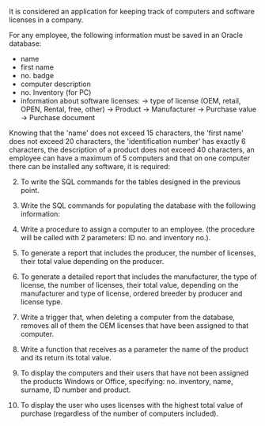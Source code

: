 It is considered an application for keeping track of computers and software licenses in a company.

For any employee, the following information must be saved in an Oracle database:
- name
- first name
- no. badge
- computer description
- no. Inventory (for PC)
- information about software licenses: 
  -> type of license (OEM, retail, OPEN, Rental, free, other)
  -> Product
  -> Manufacturer
  -> Purchase value
  -> Purchase document
  
Knowing that the 'name' does not exceed 15 characters, the 'first name' does not exceed 20 characters, the 'identification number' has exactly 6 characters, the description of a product does not exceed 40 characters, an employee can have a maximum of 5 computers and that on one computer there can be installed any software, it is required:

2. To write the SQL commands for the tables designed in the previous point.

3. Write the SQL commands for populating the database with the following information:

4. Write a procedure to assign a computer to an employee. (the procedure will be called with 2 parameters: ID no. and inventory no.).

5. To generate a report that includes the producer, the number of licenses, their total value depending on the producer.

6. To generate a detailed report that includes the manufacturer, the type of license,
the number of licenses, their total value, depending on the manufacturer and type of license,
ordered breeder by producer and license type.

7. Write a trigger that, when deleting a computer from the database, removes all of them
the OEM licenses that have been assigned to that computer.

8. Write a function that receives as a parameter the name of the product and its
return its total value.

9. To display the computers and their users that have not been assigned the products
Windows or Office, specifying: no. inventory, name, surname, ID number and
product.

10. To display the user who uses licenses with the highest total value of
purchase (regardless of the number of computers included).
